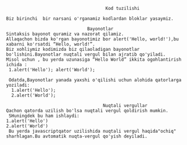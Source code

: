                                           Kod tuzilishi

    Biz birinchi  bir narsani o'rganamiz kodlardan bloklar yasaymiz.
      
                                   Bayonotlar
    Sintaksis bayonot quramiz va nazorat qilamiz.
    Allaqachon bizda ko'rgan bayonotimiz bor alert('Hello, world!'),bu xabarni ko'rsatdi “Hello, world!”.
    Biz xohliymiz kodimizda biz qilaoladigan bayonotlar bo'lishini.Bayonotlar nuqtali vergul bilan ajratib qo'yiladi.
    Misol uchun , bu yerda uzunasiga “Hello World” ikkita ogohlantirish ichida :                      
     1.alert('Hello'); alert('World');

     Odatda,Bayonotlar yanada yaxshi o'qilishi uchun alohida qatorlarga yoziladi:
      1.alert('Hello');
      2.alert('World');

                                         Nuqtali vergullar
    Qachon qatorda uzilish bo'lsa nuqtali vergul qoldirish mumkin.
     SHuningdek bu ham ishlaydi:
    1.alert('Hello')
    2.alert('World')
     Bu yerda javascriptqator uzilishida nuqtali vergul haqida"ochiq" sharhlagan.Bu avtomatik nuqta-vergul qo'yish deyiladi. 






